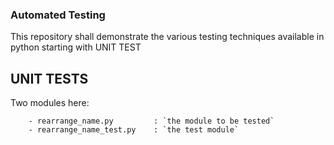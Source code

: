 ### Automated Testing

This repository shall demonstrate the various testing techniques available in python starting with UNIT TEST

## UNIT TESTS
Two modules here:

        - rearrange_name.py         : `the module to be tested`
        - rearrange_name_test.py    : `the test module`

